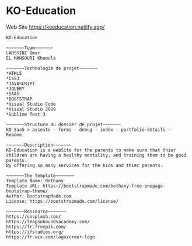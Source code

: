 # KO-Education
 Web Site 
 https://koeducation.netlify.app/
~~~~~~~Titre~~~~~~~
KO-Education

~~~~~~~Team~~~~~~~
LAHSSINI Omar
EL MANSOURI Khaoula

~~~~~~~Technologie de projet~~~~~~~
*HTML5
*CSS3
*JAVASCRIPT
*JQUERY
*SAAS
*BOOTSTRAP 
*Visual Studio Code
*Visual Studio 2019
*Sublime Text 3

~~~~~~~Structure du dossier de projet~~~~~~~ 
KO-SaaS > assests - forms - debug - index - portfolio-details - Readme.

~~~~~~~Description~~~~~~~
KO-Education is a webSite for the parents to make sure that thier children are having a healthy mentality, and training them to be good parents.
By offering so many services for the kids and thier parents.

~~~~~~~The Template~~~~~~~
Template Name: Bethany
Template URL: https://bootstrapmade.com/bethany-free-onepage-bootstrap-theme/
Author: BootstrapMade.com
License: https://bootstrapmade.com/license/

~~~~~~~Ressource~~~~~~~
https://unsplash.com/
https://leapsnboundsacademy.com/
https://fr.freepik.com/
https://ifstudies.org/
https://fr.wix.com/logo/creer-logo

